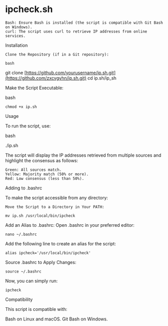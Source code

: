 # ipcheck.sh

    Bash: Ensure Bash is installed (the script is compatible with Git Bash on Windows).
    curl: The script uses curl to retrieve IP addresses from online services.

Installation

    Clone the Repository (if in a Git repository):

    bash

git clone [https://github.com/yourusername/ip.sh.git](https://github.com/zxcvgyhn/ip.sh.git)
cd ip.sh/ip_sh

Make the Script Executable:

bash

    chmod +x ip.sh

Usage

To run the script, use:

bash

./ip.sh

The script will display the IP addresses retrieved from multiple sources and highlight the consensus as follows:

    Green: All sources match.
    Yellow: Majority match (50% or more).
    Red: Low consensus (less than 50%).

Adding to .bashrc

To make the script accessible from any directory:

    Move the Script to a Directory in Your PATH:

    mv ip.sh /usr/local/bin/ipcheck



Add an Alias to .bashrc: Open .bashrc in your preferred editor:


    nano ~/.bashrc

Add the following line to create an alias for the script:

    alias ipcheck='/usr/local/bin/ipcheck'

Source .bashrc to Apply Changes:

    source ~/.bashrc

Now, you can simply run:

    ipcheck

Compatibility

This script is compatible with:

Bash on Linux and macOS.
Git Bash on Windows.
